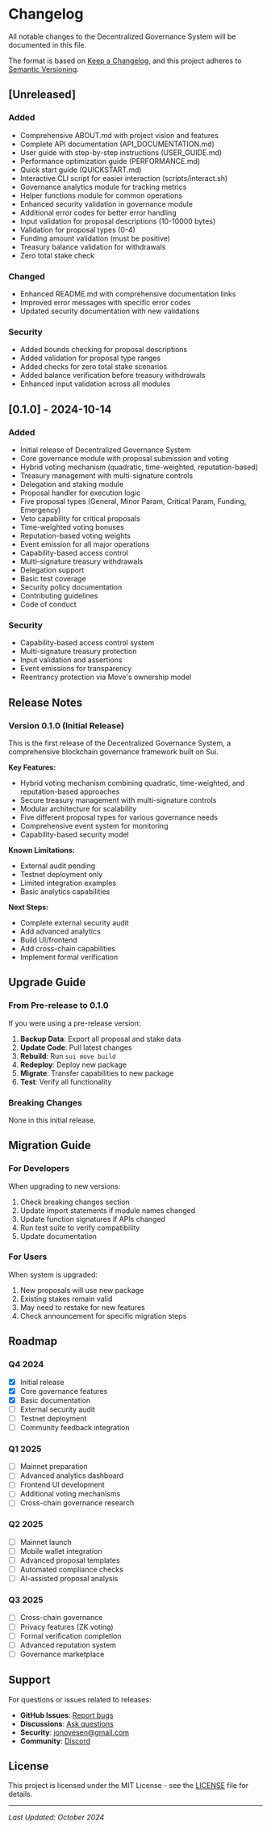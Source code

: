 # Changelog

All notable changes to the Decentralized Governance System will be documented in this file.

The format is based on [Keep a Changelog](https://keepachangelog.com/en/1.0.0/),
and this project adheres to [Semantic Versioning](https://semver.org/spec/v2.0.0.html).

## [Unreleased]

### Added
- Comprehensive ABOUT.md with project vision and features
- Complete API documentation (API_DOCUMENTATION.md)
- User guide with step-by-step instructions (USER_GUIDE.md)
- Performance optimization guide (PERFORMANCE.md)
- Quick start guide (QUICKSTART.md)
- Interactive CLI script for easier interaction (scripts/interact.sh)
- Governance analytics module for tracking metrics
- Helper functions module for common operations
- Enhanced security validation in governance module
- Additional error codes for better error handling
- Input validation for proposal descriptions (10-10000 bytes)
- Validation for proposal types (0-4)
- Funding amount validation (must be positive)
- Treasury balance validation for withdrawals
- Zero total stake check

### Changed
- Enhanced README.md with comprehensive documentation links
- Improved error messages with specific error codes
- Updated security documentation with new validations

### Security
- Added bounds checking for proposal descriptions
- Added validation for proposal type ranges
- Added checks for zero total stake scenarios
- Added balance verification before treasury withdrawals
- Enhanced input validation across all modules

## [0.1.0] - 2024-10-14

### Added
- Initial release of Decentralized Governance System
- Core governance module with proposal submission and voting
- Hybrid voting mechanism (quadratic, time-weighted, reputation-based)
- Treasury management with multi-signature controls
- Delegation and staking module
- Proposal handler for execution logic
- Five proposal types (General, Minor Param, Critical Param, Funding, Emergency)
- Veto capability for critical proposals
- Time-weighted voting bonuses
- Reputation-based voting weights
- Event emission for all major operations
- Capability-based access control
- Multi-signature treasury withdrawals
- Delegation support
- Basic test coverage
- Security policy documentation
- Contributing guidelines
- Code of conduct

### Security
- Capability-based access control system
- Multi-signature treasury protection
- Input validation and assertions
- Event emissions for transparency
- Reentrancy protection via Move's ownership model

## Release Notes

### Version 0.1.0 (Initial Release)

This is the first release of the Decentralized Governance System, a comprehensive blockchain governance framework built on Sui.

**Key Features:**
- Hybrid voting mechanism combining quadratic, time-weighted, and reputation-based approaches
- Secure treasury management with multi-signature controls
- Modular architecture for scalability
- Five different proposal types for various governance needs
- Comprehensive event system for monitoring
- Capability-based security model

**Known Limitations:**
- External audit pending
- Testnet deployment only
- Limited integration examples
- Basic analytics capabilities

**Next Steps:**
- Complete external security audit
- Add advanced analytics
- Build UI/frontend
- Add cross-chain capabilities
- Implement formal verification

## Upgrade Guide

### From Pre-release to 0.1.0

If you were using a pre-release version:

1. **Backup Data**: Export all proposal and stake data
2. **Update Code**: Pull latest changes
3. **Rebuild**: Run `sui move build`
4. **Redeploy**: Deploy new package
5. **Migrate**: Transfer capabilities to new package
6. **Test**: Verify all functionality

### Breaking Changes

None in this initial release.

## Migration Guide

### For Developers

When upgrading to new versions:

1. Check breaking changes section
2. Update import statements if module names changed
3. Update function signatures if APIs changed
4. Run test suite to verify compatibility
5. Update documentation

### For Users

When system is upgraded:

1. New proposals will use new package
2. Existing stakes remain valid
3. May need to restake for new features
4. Check announcement for specific migration steps

## Roadmap

### Q4 2024
- [x] Initial release
- [x] Core governance features
- [x] Basic documentation
- [ ] External security audit
- [ ] Testnet deployment
- [ ] Community feedback integration

### Q1 2025
- [ ] Mainnet preparation
- [ ] Advanced analytics dashboard
- [ ] Frontend UI development
- [ ] Additional voting mechanisms
- [ ] Cross-chain governance research

### Q2 2025
- [ ] Mainnet launch
- [ ] Mobile wallet integration
- [ ] Advanced proposal templates
- [ ] Automated compliance checks
- [ ] AI-assisted proposal analysis

### Q3 2025
- [ ] Cross-chain governance
- [ ] Privacy features (ZK voting)
- [ ] Formal verification completion
- [ ] Advanced reputation system
- [ ] Governance marketplace

## Support

For questions or issues related to releases:

- **GitHub Issues**: [Report bugs](https://github.com/GizzZmo/Governance-System-Enhancement-Strategy/issues)
- **Discussions**: [Ask questions](https://github.com/GizzZmo/Governance-System-Enhancement-Strategy/discussions)
- **Security**: jonovesen@gmail.com
- **Community**: [Discord](https://discord.gg/Dy5Epsyc)

## License

This project is licensed under the MIT License - see the [LICENSE](LICENSE) file for details.

---

*Last Updated: October 2024*

